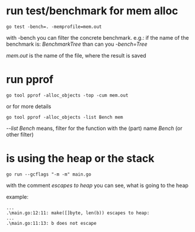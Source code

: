 # run test/benchmark for mem alloc

`go test -bench=. -memprofile=mem.out`

with -bench you can filter the concrete benchmark.
e.g.: if the name of the benchmark is: *BenchmarkTree* than can you *-bench=Tree*

*mem.out* is the name of the file, where the result is saved

# run pprof

`go tool pprof -alloc_objects -top -cum mem.out`

or for more details

`go tool pprof -alloc_objects -list Bench mem`

*--list Bench* means, filter for the function with the (part) name *Bench* (or other filter)

# is using the heap or the stack

`go run --gcflags "-m -m" main.go`

with the comment *escapes to heap* you can see, what is going to the heap

example:

```
...
.\main.go:12:11: make([]byte, len(b)) escapes to heap:
...
.\main.go:11:13: b does not escape
```